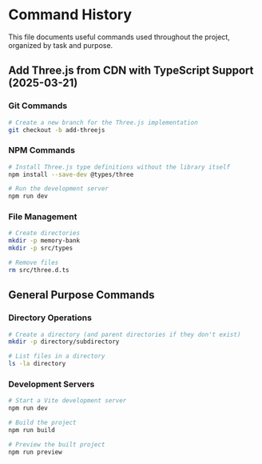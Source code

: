 # Command History

This file documents useful commands used throughout the project, organized by task and purpose.

## Add Three.js from CDN with TypeScript Support (2025-03-21)

### Git Commands
```bash
# Create a new branch for the Three.js implementation
git checkout -b add-threejs
```

### NPM Commands
```bash
# Install Three.js type definitions without the library itself
npm install --save-dev @types/three

# Run the development server
npm run dev
```

### File Management
```bash
# Create directories
mkdir -p memory-bank
mkdir -p src/types

# Remove files
rm src/three.d.ts
```

## General Purpose Commands

### Directory Operations
```bash
# Create a directory (and parent directories if they don't exist)
mkdir -p directory/subdirectory

# List files in a directory
ls -la directory
```

### Development Servers
```bash
# Start a Vite development server
npm run dev

# Build the project
npm run build

# Preview the built project
npm run preview
```
